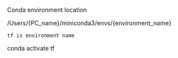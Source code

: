 Conda environment location

/Users/{PC_name}/miniconda3/envs/{environment_name}

```
tf is environment name
```

conda activate tf
